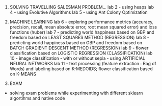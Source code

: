 1. SOLVING TRAVELLING SALESMAN PROBLEM...
  lab 2 - using heaps
  lab 4 - using Evolutive Algorithms
  lab 5 - using Ant Colony Optimization

2. MACHINE LEARNING
  lab 6 - exploring performance metrics (accuracy, precision, recall, mean absolute error, root mean squared error) and loss functions (huber)
  lab 7 - predicting world happiness based on GBP and freedom based on LEAST SQUARES METHOD (REGRESSION)
  lab 8 - predicting world happiness based on GBP and freedom based on BATCH GRADIENT DESCENT METHOD  (REGRESSION)
  lab 9 - flower classification based on LOGISTIC REGRESSION (CLASSIFICATION)
  lab 10 - image classification - with or without sepia - using ARTIFICIAL NEURAL NETWORKS
  lab 11 - text processing (feature extraction : Bag of Words) and labeling based on K-MEDOIDS; flower classification based on K-MEANS
  
 3. EXAM
  - solving exam problems while experimenting with different sklearn algortihms and native code
